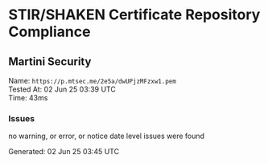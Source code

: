 # STIR/SHAKEN Certificate Repository Compliance

## Martini Security

Name: `https://p.mtsec.me/2e5a/dwUPjzMFzxw1.pem`\
Tested At: 02 Jun 25 03:39 UTC\
Time: 43ms

### Issues

no warning, or error, or notice date level issues were found

Generated: 02 Jun 25 03:45 UTC